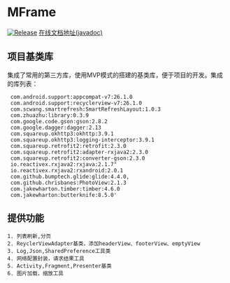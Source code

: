 # MFrame
  [![Release](https://jitpack.io/v/zhuazhu/MFrame.svg)](https://jitpack.io/#zhuazhu/MFrame)
  [在线文档地址(javadoc)](https://jitpack.io/com/github/zhuazhu/MFrame/0.1.4/javadoc)
## 项目基类库

 集成了常用的第三方库，使用MVP模式的搭建的基类库，便于项目的开发。集成的库列表：

     com.android.support:appcompat-v7:26.1.0
     com.android.support:recyclerview-v7:26.1.0
     com.scwang.smartrefresh:SmartRefreshLayout:1.0.3
     com.zhuazhu:library:0.3.9
     com.google.code.gson:gson:2.8.2
     com.google.dagger:dagger:2.13
     com.squareup.okhttp3:okhttp:3.9.1
     com.squareup.okhttp3:logging-interceptor:3.9.1
     com.squareup.retrofit2:retrofit:2.3.0
     com.squareup.retrofit2:adapter-rxjava2:2.3.0
     com.squareup.retrofit2:converter-gson:2.3.0
     io.reactivex.rxjava2:rxjava:2.1.7"
     io.reactivex.rxjava2:rxandroid:2.0.1
     com.github.bumptech.glide:glide:4.4.0,
     com.github.chrisbanes:PhotoView:2.1.3
     com.jakewharton.timber:timber:4.6.0
     com.jakewharton:butterknife:8.5.0'

## 提供功能

    1. 列表刷新,分页
    2. ReyclerViewAdapter基类，添加headerView、footerView、emptyView
    3. Log,Json,SharedPreference工具类
    4. 网络配置封装，请求结果工具
    5. Activity,Fragment,Presenter基类
    6. 图片加载，缩放工具